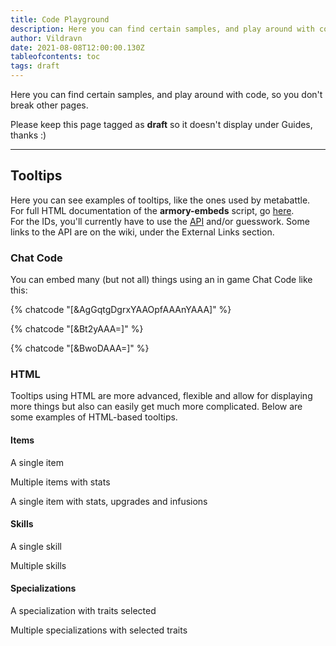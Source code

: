 ```yaml
---
title: Code Playground
description: Here you can find certain samples, and play around with code, so you don't break other pages.
author: Vildravn
date: 2021-08-08T12:00:00.130Z
tableofcontents: toc
tags: draft
---
```


Here you can find certain samples, and play around with code, so you don't break other pages.

Please keep this page tagged as **draft** so it doesn't display under Guides, thanks :)

---

## Tooltips

Here you can see examples of tooltips, like the ones used by metabattle.  
For full HTML documentation of the **armory-embeds** script, go [here](https://madou.github.io/armory-embeds/).  
For the IDs, you'll currently have to use the [API](https://wiki.guildwars2.com/wiki/API:Main) and/or guesswork. Some links to the API are on the wiki, under the External Links section.

### Chat Code

You can embed many (but not all) things using an in game Chat Code like this:

{% chatcode "[&AgGqtgDgrxYAAOpfAAAnYAAA]" %}

{% chatcode "[&Bt2yAAA=]" %}

{% chatcode "[&BwoDAAA=]" %}

### HTML

Tooltips using HTML are more advanced, flexible and allow for displaying more things but also can easily get much more complicated. Below are some examples of HTML-based tooltips.
#### Items

A single item

<div
  data-armory-embed="items"
  data-armory-ids="25979"
>
</div>

Multiple items with stats

<div
  data-armory-embed="items"
  data-armory-ids="74155,77474,81462"
  data-armory-74155-stat="588"
  data-armory-77474-stat="584"
  data-armory-81462-stat="1012"
>
</div>

A single item with stats, upgrades and infusions

<div
  data-armory-embed="items"
  data-armory-ids="71383"
  data-armory-71383-stat="588"
  data-armory-71383-upgrades="24572,24615"
  data-armory-71383-infusions="49433,49433"
>
</div>

#### Skills

A single skill

<div
  data-armory-embed="skills"
  data-armory-ids="9102"
>
</div>

Multiple skills

<div
  data-armory-embed="skills"
  data-armory-ids="29705,30163,30860,29855,29740"
>
</div>

#### Specializations

A specialization with traits selected

<div
  data-armory-embed="specializations"
  data-armory-ids="56"
  data-armory-56-traits="2177,2061,2090"
>
</div>

Multiple specializations with selected traits

<div
  data-armory-embed="specializations"
  data-armory-ids="3,12,15"
  data-armory-3-traits="1732,1760,1719"
  data-armory-12-traits="1822,1819,1825"
  data-armory-15-traits="1767,1765,1800"
>
</div>